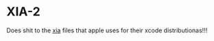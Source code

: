 # XIA-2
Does shit to the [xia](https://twitter.com/mistercondom/status/1049112117641658368?s=21) files that apple uses for their xcode distributionas!!!
